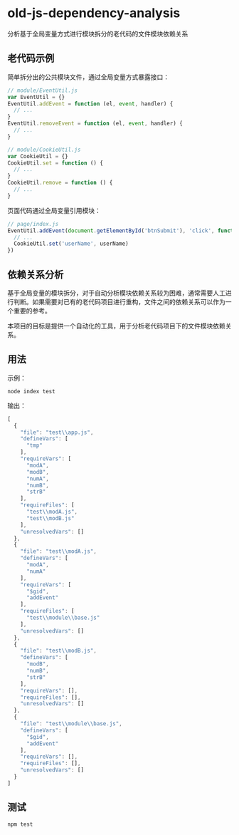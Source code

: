 # old-js-dependency-analysis

分析基于全局变量方式进行模块拆分的老代码的文件模块依赖关系

## 老代码示例

简单拆分出的公共模块文件，通过全局变量方式暴露接口：

```javascript
// module/EventUtil.js
var EventUtil = {}
EventUtil.addEvent = function (el, event, handler) {
  // ...
}
EventUtil.removeEvent = function (el, event, handler) {
  // ...
}
```

```javascript
// module/CookieUtil.js
var CookieUtil = {}
CookieUtil.set = function () {
  // ...
}
CookieUtil.remove = function () {
  // ...
}
```

页面代码通过全局变量引用模块：

```javascript
// page/index.js
EventUtil.addEvent(document.getElementById('btnSubmit'), 'click', function () {
  // ...
  CookieUtil.set('userName', userName)
})
```

## 依赖关系分析

基于全局变量的模块拆分，对于自动分析模块依赖关系较为困难，通常需要人工进行判断。如果需要对已有的老代码项目进行重构，文件之间的依赖关系可以作为一个重要的参考。

本项目的目标是提供一个自动化的工具，用于分析老代码项目下的文件模块依赖关系。

## 用法

示例：
```hash
node index test
```

输出：
```javascript
[
  {
    "file": "test\\app.js",
    "defineVars": [
      "tmp"
    ],
    "requireVars": [
      "modA",
      "modB",
      "numA",
      "numB",
      "strB"
    ],
    "requireFiles": [
      "test\\modA.js",
      "test\\modB.js"
    ],
    "unresolvedVars": []
  },
  {
    "file": "test\\modA.js",
    "defineVars": [
      "modA",
      "numA"
    ],
    "requireVars": [
      "$gid",
      "addEvent"
    ],
    "requireFiles": [
      "test\\module\\base.js"
    ],
    "unresolvedVars": []
  },
  {
    "file": "test\\modB.js",
    "defineVars": [
      "modB",
      "numB",
      "strB"
    ],
    "requireVars": [],
    "requireFiles": [],
    "unresolvedVars": []
  },
  {
    "file": "test\\module\\base.js",
    "defineVars": [
      "$gid",
      "addEvent"
    ],
    "requireVars": [],
    "requireFiles": [],
    "unresolvedVars": []
  }
]
```

## 测试

```hash
npm test
```